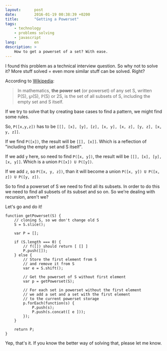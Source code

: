 ```yaml
---
layout:      post
date:        2016-01-19 00:38:39 +0200
title:       "Getting a Powerset"
tags:
    - technology
    - problems solving
    - javascript
lang:        en
description: >
    How to get a powerset of a set? With ease.
---
```

I found this problem as a technical interview question. So why not to solve it? More stuff solved = even more similar stuff can be solved. Right?

According to [Wikipedia](https://en.wikipedia.org/wiki/Power_set):

> In mathematics, **the power set** (or powerset) of any set S, written P(S), ℘(S), ℙ(S) or 2S, is the set of all subsets of S, including the empty set and S itself.

If we try to solve that by creating base cases to find a pattern, we might find some rules.

So, `P([x,y,z])` has to be `[[], [x], [y], [z], [x, y], [x, z], [y, z], [x, y, z]]`.

If we find `P([x])`, the result will be `[[], [x]]`. Which is a reflection of "including the empty set and S itself".

If we add `y` here, so need to find `P([x, y])`, the result will be `[[], [x], [y], [x, y]]`. Which is a union `P([x]) U P([y])`.

If we add `z`, so `P([x, y, z])`, than it will become a union `P([x, y]) U P([x, z]) U P([y, z])`.

So to find a powerset of S we need to find all its subsets. In order to do this we need to find all subsets of its subset and so on. So we're dealing with recursion, aren't we?

Let's go and do it!

```
function getPowerset(S) {
    // cloning S, so we don't change old S
    S = S.slice();

    var P = [];

    if (S.length === 0) {
        // f([]) should return [ [] ]
        P.push([]);
    } else {
        // Store the first element from S
        // and remove it from S
        var e = S.shift();

        // Get the powerset of S without first element
        var p = getPowerset(S);

        // For each set in powerset without the first element
        // we add a set and a set with the first element
        // to the current powerset storage
        p.forEach(function(s) {
            P.push(s);
            P.push(s.concat([ e ]));
        });
    }

    return P;
}
```

Yep, that's it. If you know the better way of solving that, please let me know.
